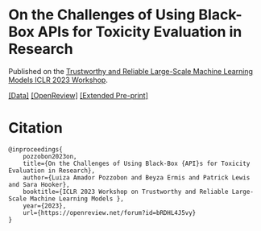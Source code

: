 # On the Challenges of Using Black-Box APIs for Toxicity Evaluation in Research

Published on the [Trustworthy and Reliable Large-Scale Machine Learning Models ICLR 2023 Workshop](https://rtml-iclr2023.github.io/cfp.html).

[[Data]]() [[OpenReview]](https://openreview.net/forum?id=bRDHL4J5vy) [[Extended Pre-print]]()

# Citation

```
@inproceedings{
    pozzobon2023on,
    title={On the Challenges of Using Black-Box {API}s for Toxicity Evaluation in Research},
    author={Luiza Amador Pozzobon and Beyza Ermis and Patrick Lewis and Sara Hooker},
    booktitle={ICLR 2023 Workshop on Trustworthy and Reliable Large-Scale Machine Learning Models },
    year={2023},
    url={https://openreview.net/forum?id=bRDHL4J5vy}
}
```

